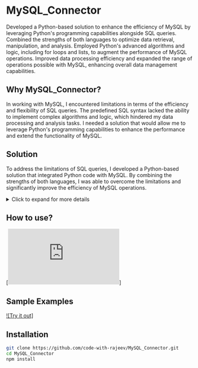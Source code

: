 # MySQL_Connector
Developed a Python-based solution to enhance the efficiency of MySQL by leveraging Python's programming capabilities alongside SQL queries. Combined the strengths of both languages to optimize data retrieval, manipulation, and analysis. Employed Python's advanced algorithms and logic, including for loops and lists, to augment the performance of MySQL operations. Improved data processing efficiency and expanded the range of operations possible with MySQL, enhancing overall data management capabilities.

## Why MySQL_Connector?
In working with MySQL, I encountered limitations in terms of the efficiency and flexibility of SQL queries. The predefined SQL syntax lacked the ability to implement complex algorithms and logic, which hindered my data processing and analysis tasks. I needed a solution that would allow me to leverage Python's programming capabilities to enhance the performance and extend the functionality of MySQL.

## Solution
To address the limitations of SQL queries, I developed a Python-based solution that integrated Python code with MySQL. By combining the strengths of both languages, I was able to overcome the limitations and significantly improve the efficiency of MySQL operations.

<details>
<summary>Click to expand for more details</summary>

### Key Features
- Integration of Python code with MySQL to enhance performance and flexibility.
- Utilized Python's advanced algorithms and logic, including for loops and lists.
- Improved data retrieval, manipulation, and analysis in MySQL.
- Expanded the range of operations possible with MySQL.
- Increased overall efficiency in data processing and management.

</details>

## How to use?
[![Please check this](https://github.com/code-with-rajeev/MySQL_Connector/blob/main/MySQL_connector/how_to_use.py)]

## Sample Examples
[![Try it out]](https://example.com/live-demo](https://github.com/code-with-rajeev/MySQL_Connector/blob/main/MySQL_connector/Examples/))


## Installation


```bash
git clone https://github.com/code-with-rajeev/MySQL_Connector.git
cd MySQL_Connector
npm install
```
